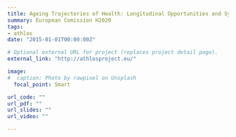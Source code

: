 ```yaml
---
title: Ageing Trajectories of Health: Longitudinal Opportunities and Synergies (ATHLOS)
summary: European Comission H2020
tags:
- athlos
date: "2015-01-01T00:00:00Z"

# Optional external URL for project (replaces project detail page).
external_link: "http://athlosproject.eu/"

image:
#  caption: Photo by rawpixel on Unsplash
  focal_point: Smart

url_code: ""
url_pdf: ""
url_slides: ""
url_video: ""

---
```

